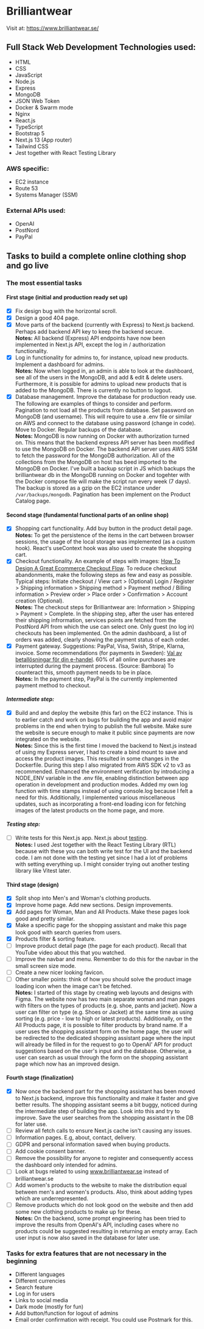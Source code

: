 # Brilliantwear

Visit at: https://www.brilliantwear.se/

## Full Stack Web Development Technologies used:

- HTML
- CSS
- JavaScript
- Node.js
- Express
- MongoDB
- JSON Web Token
- Docker & Swarm mode
- Nginx
- React.js
- TypeScript
- Bootstrap 5
- Next.js 13 (App router)
- Tailwind CSS
- Jest together with React Testing Library

### AWS specific:

- EC2 instance
- Route 53
- Systems Manager (SSM)

### External APIs used:

- OpenAI
- PostNord
- PayPal

## Tasks to build a complete online clothing shop and go live

### The most essential tasks

#### First stage (initial and production ready set up)

- [x] Fix design bug with the horizontal scroll.
- [x] Design a good 404 page.
- [x] Move parts of the backend (currently with Express) to Next.js backend. Perhaps add backend API key to keep the backend secure.  
       **Notes:** All backend (Express) API endpoints have now been implemented in Next.js API, except the log in / authorization functionality.
- [x] Log in functionality for admins to, for instance, upload new products. Implement a dashboard for admins.  
       **Notes:** Now when logged in, an admin is able to look at the dashboard, see all of the users in the MongoDB, and add & edit & delete users. Furthermore, it is possible for admins to upload new products that is added to the MongoDB. There is currently no button to logout.
- [x] Database management. Improve the database for production ready use. The following are examples of things to consider and perform. Pagination to not load all the products from database. Set password on MongoDB (and username). This will require to use a .env file or similar on AWS and connect to the database using password (change in code). Move to Docker. Regular backups of the database.  
       **Notes:** MongoDB is now running on Docker with authorization turned on. This means that the backend express API server has been modified to use the MongoDB on Docker. The backend API server uses AWS SSM to fetch the password for the MongoDB authorization. All of the collections from the MongoDB on host has beed imported to the MongoDB on Docker. I've built a backup script in JS which backups the brilliantwear db in the MongoDB running on Docker and togehter with the Docker compose file will make the script run every week (7 days). The backup is stored as a gzip on the EC2 instance under `/var/backups/mongodb`. Pagination has been implement on the Product Catalog page.

#### Second stage (fundamental functional parts of an online shop)

- [x] Shopping cart functionality. Add buy button in the product detail page.  
       **Notes:** To get the persistence of the items in the cart between browser sessions, the usage of the local storage was implemented (as a custom hook). React's useContext hook was also used to create the shopping cart.
- [x] Checkout functionality. An example of steps with images: [How To Design A Great Ecommerce Checkout Flow](https://www.bolt.com/thinkshop/ecommerce-checkout-process-flow). To reduce checkout abandonments, make the following steps as few and easy as possible.  
       Typical steps: Initiate checkout / View cart > (Optional) Login / Register > Shipping information > Shipping method > Payment method / Billing information > Preview order > Place order > Confirmation > Account creation (Optional).  
       **Notes:** The checkout steps for Brilliantwear are: Information > Shipping > Payment > Complete. In the shipping step, after the user has entered their shipping infrormation, services points are fetched from the PostNord API from which the use can select one. Only guest (no log in) checkouts has been implemented. On the admin dashboard, a list of orders was added, clearly showing the payment status of each order.
- [x] Payment gateway. Suggestions: PayPal, Visa, Swish, Stripe, Klarna, invoice. Some recommendations (for payments in Sweden): [Val av betallösningar för din e-handel](https://webshopsguiden.se/betallosningar/). 60% of all online purchases are interrupted during the payment process. (Source: Bambora) To counteract this, smooth payment needs to be in place.  
       **Notes:** In the payment step, PayPal is the currently implemented payment method to checkout.

#### _Intermediate step:_

- [x] Build and and deploy the website (this far) on the EC2 instance. This is to earlier catch and work on bugs for building the app and avoid major problems in the end when trying to publish the full website. Make sure the website is secure enough to make it public since payments are now integrated on the website.  
       **Notes:** Since this is the first time I moved the backend to Next.js instead of using my Express server, I had to create a bind mount to save and access the product images. This resulted in some changes in the Dockerfile. During this step I also migrated from AWS SDK v2 to v3 as recommended. Enhanced the environment verification by introducing a NODE_ENV variable in the .env file, enabling distinction between app operation in development and production modes. Added my own log function with time stamps instead of using console.log because I felt a need for this. Additionally, I implemented various miscellaneous updates, such as incorporating a front-end loading icon for fetching images of the latest products on the home page, and more.

#### _Testing step:_

- [ ] Write tests for this Next.js app. Next.js about [testing](https://nextjs.org/docs/app/building-your-application/testing).  
       **Notes:** I used Jest together with the React Testing Library (RTL) because with these you can both write test for the UI and the backend code. I am not done with the testing yet since I had a lot of problems with setting everything up. I might consider trying out another testing library like Vitest later.

#### Third stage (design)

- [x] Split shop into Men's and Woman's clothing products.
- [x] Improve home page. Add new sections. Design improvements.
- [x] Add pages for Woman, Man and All Products. Make these pages look good and pretty similar.
- [x] Make a specific page for the shopping assistant and make this page look good with search queries from users.
- [x] Products filter & sorting feature.
- [ ] Improve product detail page (the page for each product). Recall that YouTube video about this that you watched.
- [ ] Improve the navbar and menu. Remember to do this for the navbar in the small screen size mode.
- [ ] Create a new nicer looking favicon. 
- [ ] Other smaller points: think of how you should solve the product image loading icon when the image can't be fetched.  
      **Notes:** I started of this stage by creating web layouts and designs with Figma. The website now has two main separate woman and man pages with filters on the types of products (e.g. shoe, pants and jacket). Now a user can filter on type (e.g. Shoes or Jacket) at the same time as using sorting (e.g. price - low to high or latest products). Additionally, on the All Products page, it is possible to filter products by brand name. If a user uses the shopping assistant form on the home page, the user will be redirected to the dedicated shopping assistant page where the input will already be filled in for the request to go to OpenAI' API for product suggestions based on the user's input and the database. Otherwise, a user can search as usual through the form on the shopping assistant page which now has an improved design.

#### Fourth stage (finalization)

- [x] Now once the backend part for the shopping assistant has been moved to Next.js backend, improve this functionality and make it faster and give better results. The shopping assistant seems a bit buggy, noticed during the intermediate step of building the app. Look into this and try to improve. Save the user searches from the shopping assistant in the DB for later use.
- [ ] Review all fetch calls to ensure Next.js cache isn't causing any issues.
- [ ] Information pages. E.g, about, contact, delivery.
- [ ] GDPR and personal information saved when buying products.
- [ ] Add cookie consent banner.
- [ ] Remove the possibility for anyone to register and consequently access the dashboard only intended for admins.
- [ ] Look at bugs related to using www.brilliantwear.se instead of brilliantwear.se
- [ ] Add women's products to the website to make the distribution equal between men's and women's products. Also, think about adding types which are underrepresented. 
- [ ] Remove products which do not look good on the website and then add some new clothing products to make up for these.  
      **Notes:** On the backend, some prompt engineering has been tried to improve the results from OpenAI's API, including cases where no products could be suggested resulting in returning an empty array. Each user input is now also saved in the database for later use.

### Tasks for extra features that are not necessary in the beginning

- Different languages
- Different currencies
- Search feature
- Log in for users
- Links to social media
- Dark mode (mostly for fun)
- Add button/function for logout of admins
- Email order confirmation with receipt. You could use Postmark for this.
